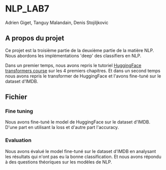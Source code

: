 # NLP_LAB7

Adrien Giget, Tanguy Malandain, Denis Stojiljkovic

## A propos du projet

Ce projet est la troisième partie de la deuxième partie de la matière NLP.
Nous abordons les implémentations 'deep' des classifiers en NLP.

Dans un premier temps, nous avons repris le tutoriel [HuggingFace transformers course](https://huggingface.co/course/chapter0)
sur les 4 premiers chapitres. Et dans un second temps nous avons repris le transformer de HuggingFace
et l'avons fine-tuné sur le dataset d'IMDB.

## Fichier

### Fine tuning

Nous avons fine-tuné le model de HuggingFace sur le dataset d'IMDB. D'une part en utilisant la
loss et d'autre part l'accuracy.

### Evaluation

Nous avons évalué le model fine-tuné sur le dataset d'IMDB en analysant les résultats qui n'ont pas eu
la bonne classification. Et nous avons répondu à des questions théoriques sur les modèles de NLP.
